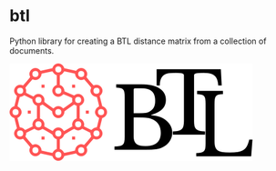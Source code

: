 # btl
Python library for creating a BTL distance matrix from a collection of documents. 

<img src="images/btl-jumble-salmon.svg"></img>
